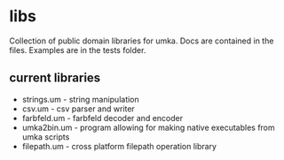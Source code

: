 

# libs

Collection of public domain libraries for umka. Docs are contained in the files. Examples are in the tests folder.

## current libraries
- strings.um - string manipulation
- csv.um - csv parser and writer
- farbfeld.um - farbfeld decoder and encoder
- umka2bin.um - program allowing for making native executables from umka scripts
- filepath.um - cross platform filepath operation library
